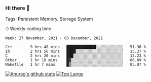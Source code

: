 ### Hi there 👋

Tags: Persistent Memory, Storage System

<!--

[![Anurag's github stats](https://github-readme-stats.vercel.app/api?username=wwyf)](https://github.com/anuraghazra/github-readme-stats)

[![Anurag's github stats](https://github-readme-stats.vercel.app/api?username=wwyf&count_private=true)](https://github.com/anuraghazra/github-readme-stats)


[![Top Langs](https://github-readme-stats.vercel.app/api/top-langs/?username=wwyf&count_private=true&&hide=jupyter%20notebook,html)](https://github.com/anuraghazra/github-readme-stats)



-->


⏱ Weekly coding time

<!--START_SECTION:waka-->
```text
Week: 27 November, 2021 - 03 December, 2021

C++        9 hrs 48 mins   █████████████░░░░░░░░░░░░   51.36 % 
sh         2 hrs 56 mins   ████░░░░░░░░░░░░░░░░░░░░░   15.37 % 
C          2 hrs 20 mins   ███░░░░░░░░░░░░░░░░░░░░░░   12.23 % 
Other      1 hr 18 mins    █▓░░░░░░░░░░░░░░░░░░░░░░░   06.89 % 
Makefile   1 hr 7 mins     █▒░░░░░░░░░░░░░░░░░░░░░░░   05.87 % 
```
<!--END_SECTION:waka-->



[![Anurag's github stats](https://github-readme-stats.vercel.app/api?username=wwyf&count_private=true&show_icons=true&hide_border=true)](https://github.com/anuraghazra/github-readme-stats) [![Top Langs](https://github-readme-stats.vercel.app/api/top-langs/?username=wwyf&count_private=true&hide=jupyter%20notebook,html,OpenEdge%20ABL&langs_count=10&layout=compact&hide_border=true)](https://github.com/anuraghazra/github-readme-stats)

<!--

[![willianrod's wakatime stats](https://github-readme-stats.vercel.app/api/wakatime?username=wwyf)](https://github.com/anuraghazra/github-readme-stats)


-->
